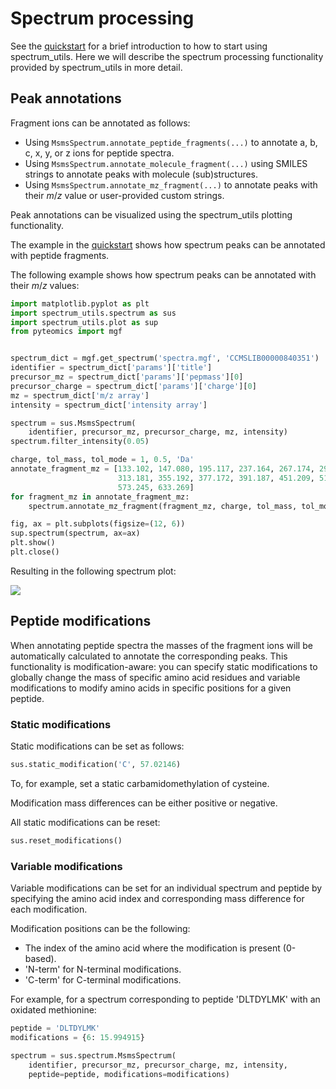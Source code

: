 # Spectrum processing

See the [quickstart](quickstart.md) for a brief introduction to how to start
using spectrum_utils. Here we will describe the spectrum processing
functionality provided by spectrum_utils in more detail.

## Peak annotations

Fragment ions can be annotated as follows:

- Using `MsmsSpectrum.annotate_peptide_fragments(...)` to annotate a, b, c, x,
y, or z ions for peptide spectra.
- Using `MsmsSpectrum.annotate_molecule_fragment(...)` using SMILES strings to
annotate peaks with molecule (sub)structures.
- Using `MsmsSpectrum.annotate_mz_fragment(...)` to annotate peaks with their
_m_/_z_ value or user-provided custom strings.

Peak annotations can be visualized using the spectrum_utils plotting
functionality.

The example in the [quickstart](quickstart.md) shows how spectrum peaks can be
annotated with peptide fragments.

The following example shows how spectrum peaks can be annotated with their
_m_/_z_ values:

```python
import matplotlib.pyplot as plt
import spectrum_utils.spectrum as sus
import spectrum_utils.plot as sup
from pyteomics import mgf


spectrum_dict = mgf.get_spectrum('spectra.mgf', 'CCMSLIB00000840351')
identifier = spectrum_dict['params']['title']
precursor_mz = spectrum_dict['params']['pepmass'][0]
precursor_charge = spectrum_dict['params']['charge'][0]
mz = spectrum_dict['m/z array']
intensity = spectrum_dict['intensity array']

spectrum = sus.MsmsSpectrum(
    identifier, precursor_mz, precursor_charge, mz, intensity)
spectrum.filter_intensity(0.05)

charge, tol_mass, tol_mode = 1, 0.5, 'Da'
annotate_fragment_mz = [133.102, 147.080, 195.117, 237.164, 267.174, 295.170,
                        313.181, 355.192, 377.172, 391.187, 451.209, 511.231,
                        573.245, 633.269]
for fragment_mz in annotate_fragment_mz:
    spectrum.annotate_mz_fragment(fragment_mz, charge, tol_mass, tol_mode)

fig, ax = plt.subplots(figsize=(12, 6))
sup.spectrum(spectrum, ax=ax)
plt.show()
plt.close()
```

Resulting in the following spectrum plot:

![](annotations.png)

## Peptide modifications

When annotating peptide spectra the masses of the fragment ions will be
automatically calculated to annotate the corresponding peaks. This
functionality is modification-aware: you can specify static modifications to
globally change the mass of specific amino acid residues and variable
modifications to modify amino acids in specific positions for a given peptide.

### Static modifications

Static modifications can be set as follows:

```python
sus.static_modification('C', 57.02146)
```

To, for example, set a static carbamidomethylation of cysteine.

Modification mass differences can be either positive or negative.

All static modifications can be reset:

```python
sus.reset_modifications()
```

### Variable modifications

Variable modifications can be set for an individual spectrum and peptide by
specifying the amino acid index and corresponding mass difference for each
modification.

Modification positions can be the following:

- The index of the amino acid where the modification is present (0-based).
- 'N-term' for N-terminal modifications.
- 'C-term' for C-terminal modifications.

For example, for a spectrum corresponding to peptide 'DLTDYLMK' with an
oxidated methionine:

```python
peptide = 'DLTDYLMK'
modifications = {6: 15.994915}

spectrum = sus.spectrum.MsmsSpectrum(
    identifier, precursor_mz, precursor_charge, mz, intensity,
    peptide=peptide, modifications=modifications)
```
